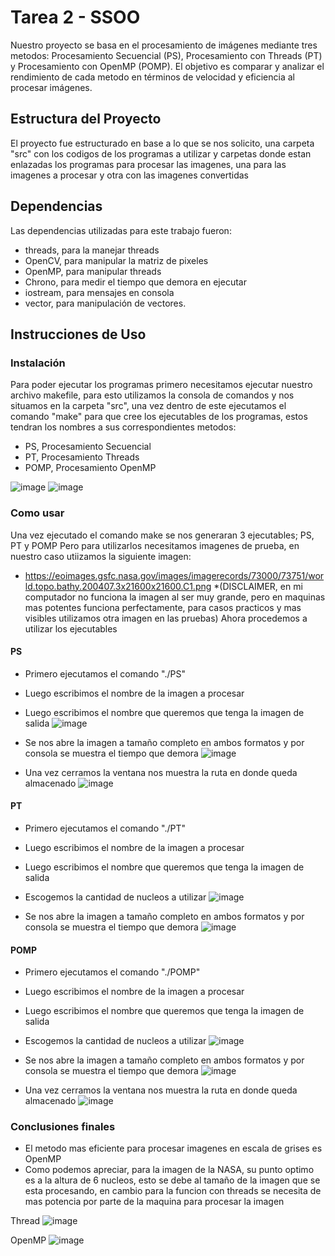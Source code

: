 # Tarea 2 - SSOO
Nuestro proyecto se basa en el procesamiento de imágenes mediante tres metodos: Procesamiento Secuencial (PS), Procesamiento con Threads (PT) y Procesamiento con OpenMP (POMP). El objetivo es comparar y analizar el rendimiento de cada metodo en términos de velocidad y eficiencia al procesar imágenes.

## Estructura del Proyecto
El proyecto fue estructurado en base a lo que se nos solicito, una carpeta "src" con los codigos de los programas a utilizar y carpetas donde estan enlazadas los programas para procesar las imagenes, una para las imagenes a procesar y otra con las imagenes convertidas

## Dependencias
Las dependencias utilizadas para este trabajo fueron:
* threads, para la manejar threads
* OpenCV, para manipular la matriz de pixeles
* OpenMP, para manipular threads
* Chrono, para medir el tiempo que demora en ejecutar
* iostream, para mensajes en consola
* vector, para manipulación de vectores.


## Instrucciones de Uso
### Instalación
Para poder ejecutar los programas primero necesitamos ejecutar nuestro archivo makefile, para esto utilizamos la consola de comandos y nos situamos en la carpeta "src", una vez dentro de este ejecutamos el comando "make" para que cree los ejecutables de los programas, estos tendran los nombres a sus correspondientes metodos:
* PS, Procesamiento Secuencial
* PT, Procesamiento Threads
* POMP, Procesamiento OpenMP

![image](https://github.com/nic-madrid/Tarea2SSOO/assets/142953854/7af4220d-fb29-455f-902a-8381c6878685)
![image](https://github.com/nic-madrid/Tarea2SSOO/assets/142953854/788afe1f-d2ff-4ac3-9672-9a291e0294cb)

### Como usar
Una vez ejecutado el comando make se nos generaran 3 ejecutables; PS, PT y POMP
Pero para utilizarlos necesitamos imagenes de prueba, en nuestro caso utiizamos la siguiente imagen: 
* https://eoimages.gsfc.nasa.gov/images/imagerecords/73000/73751/world.topo.bathy.200407.3x21600x21600.C1.png
*(DISCLAIMER, en mi computador no funciona la imagen al ser muy grande, pero en maquinas mas potentes funciona perfectamente, para casos practicos y mas visibles utilizamos otra imagen en las pruebas)
Ahora procedemos a utilizar los ejecutables

#### PS
* Primero ejecutamos el comando "./PS"
* Luego escribimos el nombre de la imagen a procesar
* Luego escribimos el nombre que queremos que tenga la imagen de salida
![image](https://github.com/nic-madrid/Tarea2SSOO/assets/142953854/0b3a4373-9e67-4b0c-8d56-51eab7222eea)

* Se nos abre la imagen a tamaño completo en ambos formatos y por consola se muestra el tiempo que demora
![image](https://github.com/nic-madrid/Tarea2SSOO/assets/142953854/692f9376-8976-433d-8fe0-51623cbbcf80)
  
* Una vez cerramos la ventana nos muestra la ruta en donde queda almacenado
![image](https://github.com/nic-madrid/Tarea2SSOO/assets/142953854/34217dc2-4e47-4702-8043-2f4488fdbdf4)

#### PT
* Primero ejecutamos el comando "./PT"
* Luego escribimos el nombre de la imagen a procesar
* Luego escribimos el nombre que queremos que tenga la imagen de salida
* Escogemos la cantidad de nucleos a utilizar
![image](https://github.com/nic-madrid/Tarea2SSOO/assets/142953854/150937bd-9215-45f6-a373-5981de05cc2a)

* Se nos abre la imagen a tamaño completo en ambos formatos y por consola se muestra el tiempo que demora
![image](https://github.com/nic-madrid/Tarea2SSOO/assets/142953854/7e13847f-0a11-4f27-9e9e-ce059a7f8515)

#### POMP
* Primero ejecutamos el comando "./POMP"
* Luego escribimos el nombre de la imagen a procesar
* Luego escribimos el nombre que queremos que tenga la imagen de salida
* Escogemos la cantidad de nucleos a utilizar
![image](https://github.com/nic-madrid/Tarea2SSOO/assets/142953854/30163524-0f3b-4bba-96c0-44ca1da98c0f)

* Se nos abre la imagen a tamaño completo en ambos formatos y por consola se muestra el tiempo que demora
![image](https://github.com/nic-madrid/Tarea2SSOO/assets/142953854/52292a60-1fa7-4aaf-9297-ce246293d4fd)

* Una vez cerramos la ventana nos muestra la ruta en donde queda almacenado
![image](https://github.com/nic-madrid/Tarea2SSOO/assets/142953854/180fdff2-e46a-4d99-b54e-044d3c6a708b)


### Conclusiones finales
* El metodo mas eficiente para procesar imagenes en escala de grises es OpenMP
* Como podemos apreciar, para la imagen de la NASA, su punto optimo es a la altura de 6 nucleos, esto se debe al tamaño de la imagen que se esta procesando, en cambio para la funcion con threads se necesita de mas potencia por parte de la maquina para procesar la imagen

Thread
![image](https://github.com/nic-madrid/Tarea2SSOO/assets/142953854/58f87e73-14ec-489e-8b3a-c974d6566e57)

OpenMP
![image](https://github.com/nic-madrid/Tarea2SSOO/assets/142953854/0892fd3c-5d85-411d-bcce-7267e37175b9)


